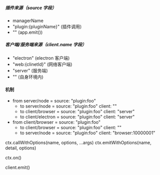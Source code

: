 ##### 插件来源（source 字段）

- managerName
- "plugin:{pluginName}" (插件调用)
- "" (app.emit())

##### 客户端/服务端来源（client.name 字段）

- "electron" (electron 客户端)
- "web:{clinetId}" (网络客户端)
- "server" (服务端)
- "" (自身环境内)

#### 机制

- from server/node = source: "plugin:foo"
  - to server/node = source: "plugin:foo" client: ""
  - to client/browser = source: "plugin:foo" client: "server"
  - to client/electron = source: "plugin:foo" client: "server"
- from client/browser = source: "plugin:foo"
  - to client/browser = source: "plugin:foo" client: ""
  - to server/node = source: "plugin:foo" client: "browser:10000001"

ctx.callWithOptions(name, options, ...args)
ctx.emitWithOptions(name, detail, options)

ctx.on()

client.emit()
